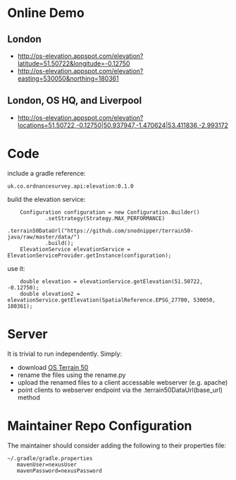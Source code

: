 # Online Demo #
## London ##
* http://os-elevation.appspot.com/elevation?latitude=51.50722&longitude=-0.12750
* http://os-elevation.appspot.com/elevation?easting=530050&northing=180361

## London, OS HQ, and Liverpool ##
* http://os-elevation.appspot.com/elevation?locations=51.50722,-0.12750|50.937947,-1.470624|53.411836,-2.993172

# Code #
include a gradle reference:

    uk.co.ordnancesurvey.api:elevation:0.1.0
build the elevation service:

        Configuration configuration = new Configuration.Builder()
                .setStrategy(Strategy.MAX_PERFORMANCE)
                .terrain50DataUrl("https://github.com/snodnipper/terrain50-java/raw/master/data/")
                .build();
        ElevationService elevationService = ElevationServiceProvider.getInstance(configuration);
use it:

        double elevation = elevationService.getElevation(51.50722, -0.12750);
        double elevation2 = elevationService.getElevation(SpatialReference.EPSG_27700, 530050, 180361);

# Server #
It is trivial to run independently.  Simply:
* download [OS Terrain 50](https://www.ordnancesurvey.co.uk/opendatadownload/products.html)
* rename the files using the rename.py
* upload the renamed files to a client accessable webserver (e.g. apache)
* point clients to webserver endpoint via the .terrain50DataUrl(base_url) method

# Maintainer Repo Configuration #
The maintainer should consider adding the following to their properties file:

    ~/.gradle/gradle.properties
       mavenUser=nexusUser
       mavenPassword=nexusPassword
